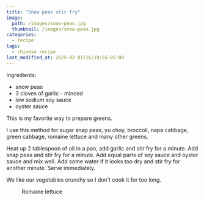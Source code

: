 ```yaml
---
title: "Snow peas stir fry"
image: 
  path: /images/snow-peas.jpg
  thumbnail: /images/snow-peas.jpg
categories:
  - recipe
tags:
  - chinese recipe
last_modified_at: 2025-02-01T16:19:55-05:00
---
```


Ingredients:
* snow peas
* 3 cloves of garlic - minced
* low sodium soy sauce 
* oyster sauce

This is my favorite way to prepare greens. 

I use this method for sugar snap peas, yu choy, broccoli, napa cabbage, green cabbage, romaine lettuce and many other greens. 

Heat up 2 tablespoon of oil in a pan, add garlic and stir fry for a minute. Add snap peas and stir fry for a minute. Add equal parts of soy sauce and oyster sauce and mix well. Add some water if it looks too dry and stir fry for another minute. Serve immediately.

We like our vegetables crunchy so I don't cook it for too long.

<figure class="align-left">
  <a href="#"><img src="{{ '/images/romaine-lettuce.jpg' | absolute_url }}" alt=""></a>
  <figcaption>Romaine lettuce</figcaption>
</figure> 

